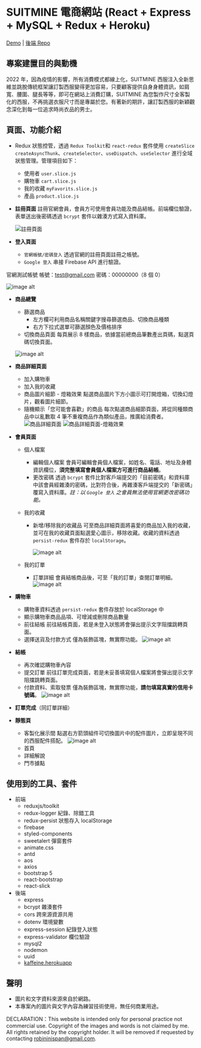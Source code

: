 # SUITMINE 電商網站 (React + Express + MySQL + Redux + Heroku)
[Demo](https://jocular-phoenix-fe728a.netlify.app/) | [後端 Repo](https://github.com/robintsai502071/suitmine-backend-forked)
## 專案建置目的與動機
2022 年，因為疫情的影響，所有消費模式都線上化，SUITMINE 西服注入全新思維並跳脫傳統框架讓訂製西服變得更加容易，只要顧客提供自身身體資訊，如肩寬、腰圍、腿長等等，即可在網站上消費訂購，SUITMINE 為您製作尺寸全客製化的西服，不再挑選衣服尺寸而是專屬於您。有著新的期許，讓訂製西服的新穎觀念深化到每一位追求時尚衣品的男士。

## 頁面、功能介紹
+ Redux 狀態控管，透過 `Redux Toolkit`和 `react-redux` 套件使用 `createSlice` `createAsyncThunk`、`createSelector`、`useDispatch`、`useSelector` 進行全域狀態管理。管理項目如下：
    + 使用者 `user.slice.js`
    + 購物車 `cart.slice.js`
    + 我的收藏 `myFavorits.slice.js`
    + 產品 `product.slice.js`

+ **註冊頁面**
註冊官網會員，會員方可使用會員功能及商品結帳。前端欄位驗證，表單送出後密碼透過 `bcrypt` 套件以雜湊方式寫入資料庫。

    ![註冊頁面](https://raw.githubusercontent.com/robintsai502071/suitmine-frontend-forked/5c4280431210ee924b80b27ed26cb0e078247af6/public/%E5%B0%88%E6%A1%88%E4%BB%8B%E7%B4%B9%E5%9C%96%E7%89%87/%E8%A8%BB%E5%86%8A%E9%A0%81%E9%9D%A2.jpg)

+ **登入頁面**
    + `官網帳號/密碼登入` 透過官網的註冊頁面註冊之帳號。
    + `Google 登入` 串接 Firebase API 進行驗證。 

官網測試帳號
帳號：test@gmail.com
密碼：00000000（8 個 0）

![image alt](https://raw.githubusercontent.com/robintsai502071/suitmine-frontend-forked/5c4280431210ee924b80b27ed26cb0e078247af6/public/%E5%B0%88%E6%A1%88%E4%BB%8B%E7%B4%B9%E5%9C%96%E7%89%87/%E7%99%BB%E5%85%A5%E9%A0%81%E9%9D%A2.jpg)
+ **商品總覽**
    + 篩選商品
        + 左方欄可利用商品名稱關鍵字搜尋篩選商品、切換商品種類
        + 右方下拉式選單可篩選顏色及價格排序
    + 切換商品頁面
    每頁展示 8 樣商品，依據當前總商品筆數產出頁碼，點選頁碼切換頁面。
    
    ![image alt](https://raw.githubusercontent.com/robintsai502071/suitmine-frontend-forked/5c4280431210ee924b80b27ed26cb0e078247af6/public/%E5%B0%88%E6%A1%88%E4%BB%8B%E7%B4%B9%E5%9C%96%E7%89%87/%E5%95%86%E5%93%81%E7%B8%BD%E8%A6%BD.jpg)
    
+ **商品詳細頁面**
    + 加入購物車
    + 加入我的收藏
    + 商品圖片細節 - 燈箱效果
    點選商品圖片下方小圖示可打開燈箱，切換幻燈片，觀看圖片細節。
    + 隨機顯示「您可能會喜歡」的商品
    每次點選商品細節頁面，將從同種類商品中以亂數取 4 筆不重複商品作為類似產品，推廣給消費者。
    ![商品詳細頁面](https://raw.githubusercontent.com/robintsai502071/suitmine-frontend-forked/5c4280431210ee924b80b27ed26cb0e078247af6/public/%E5%B0%88%E6%A1%88%E4%BB%8B%E7%B4%B9%E5%9C%96%E7%89%87/%E5%95%86%E5%93%81%E8%A9%B3%E7%B4%B0.jpg)
    ![商品詳細頁面-燈箱效果](https://raw.githubusercontent.com/robintsai502071/suitmine-frontend-forked/5c4280431210ee924b80b27ed26cb0e078247af6/public/%E5%B0%88%E6%A1%88%E4%BB%8B%E7%B4%B9%E5%9C%96%E7%89%87/%E5%95%86%E5%93%81%E8%A9%B3%E7%B4%B0-%E7%87%88%E7%AE%B1.jpg)
+ **會員頁面**
    + 個人檔案
        + 編輯個人檔案
        會員可編輯會員個人檔案，如姓名、電話、地址及身體資訊欄位，**須完整填寫會員個人檔案方可進行商品結帳**。
        + 更改密碼
        透過 `bcrypt` 套件比對客戶端提交的「目前密碼」和資料庫中該會員經雜湊的密碼，比對符合後，再雜湊客戶端提交的「新密碼」覆寫入資料庫。*註：以 `Google 登入` 之會員無法使用官網更改密碼功能。*
        
    + 我的收藏
        + 新增/移除我的收藏品
    可至商品詳細頁面將喜愛的商品加入我的收藏，並可在我的收藏頁面點選愛心圖示，移除收藏。收藏的資料透過 `persist-redux` 套件存於 `localStorage`。 
    
            ![image alt](https://raw.githubusercontent.com/robintsai502071/suitmine-frontend-forked/5c4280431210ee924b80b27ed26cb0e078247af6/public/%E5%B0%88%E6%A1%88%E4%BB%8B%E7%B4%B9%E5%9C%96%E7%89%87/%E6%88%91%E7%9A%84%E6%94%B6%E8%97%8F.jpg)
    + 我的訂單
        + 訂單詳細
        會員結帳商品後，可至「我的訂單」查閱訂單明細。
        ![image alt](https://raw.githubusercontent.com/robintsai502071/suitmine-frontend-forked/5c4280431210ee924b80b27ed26cb0e078247af6/public/%E5%B0%88%E6%A1%88%E4%BB%8B%E7%B4%B9%E5%9C%96%E7%89%87/%E8%A8%82%E5%96%AE%E8%A9%B3%E7%B4%B0.jpg)
        

    
+ **購物車**
    + 購物車資料透過 `persist-redux` 套件存放於 localStorage 中
    + 顯示購物車商品品項、可增減或刪除商品數量
    + 前往結帳
        前往結帳頁面，若是未登入狀態將會彈出提示文字阻擋跳轉頁面。
    + 選擇送貨及付款方式
    僅為裝飾區塊，無實際功能。
    ![image alt](https://raw.githubusercontent.com/robintsai502071/suitmine-frontend-forked/5c4280431210ee924b80b27ed26cb0e078247af6/public/%E5%B0%88%E6%A1%88%E4%BB%8B%E7%B4%B9%E5%9C%96%E7%89%87/%E8%B3%BC%E7%89%A9%E8%BB%8A.jpg)
    
+ **結帳**
    + 再次確認購物車內容
    + 提交訂單
    前往訂單完成頁面，若是未妥善填寫個人檔案將會彈出提示文字阻擋跳轉頁面。
    + 付款資料、索取發票
    僅為裝飾區塊，無實際功能，**請勿填寫真實的信用卡號碼**。
    ![image alt](https://raw.githubusercontent.com/robintsai502071/suitmine-frontend-forked/5c4280431210ee924b80b27ed26cb0e078247af6/public/%E5%B0%88%E6%A1%88%E4%BB%8B%E7%B4%B9%E5%9C%96%E7%89%87/%E7%B5%90%E5%B8%B3.jpg)
    
+ **訂單完成**（同訂單詳細）

+ **靜態頁**
    + 客製化展示間
    點選右方箭頭組件可切換圖片中的配件圖片，立即呈現不同的西服配件搭配。
    ![image alt](https://raw.githubusercontent.com/robintsai502071/suitmine-frontend-forked/5c4280431210ee924b80b27ed26cb0e078247af6/public/%E5%B0%88%E6%A1%88%E4%BB%8B%E7%B4%B9%E5%9C%96%E7%89%87/%E5%AE%A2%E8%A3%BD%E5%8C%96%E5%B1%95%E7%A4%BA%E9%96%93.jpg)
    + 首頁
    + 詳細解說
    + 門市據點
    
## 使用到的工具、套件
+ 前端
    + reduxjs/toolkit
    + redux-logger 紀錄、除錯工具
    + redux-persist 狀態存入 localStorage
    + firebase
    + styled-components
    + sweetalert 彈窗套件
    + animate.css 
    + antd 
    + aos
    + axios
    + bootstrap 5
    + react-bootstrap
    + react-slick
+ 後端
    + express
    + bcrypt 雜湊套件
    + cors 跨來源資源共用
    + dotenv 環境變數
    + express-session 紀錄登入狀態
    + express-validator 欄位驗證
    + mysql2
    + nodemon
    + uuid
    + [kaffeine.herokuapp](http://kaffeine.herokuapp.com/#!)
## 聲明
+ 圖片和文字資料來源來自於網路。
+ 本專案內的圖片與文字內容為練習技術使用，無任何商業用途。

DECLARATION：This website is intended only for personal practice not commercial use. Copyright of the images and words is not claimed by me. All rights retained by the copyright holder. It will be removed if requested by contacting robininispan@gmail.com.